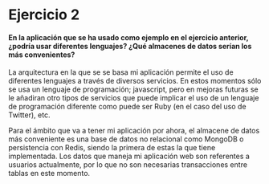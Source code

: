 # Ejercicio 2

#### En la aplicación que se ha usado como ejemplo en el ejercicio anterior, ¿podría usar diferentes lenguajes? ¿Qué almacenes de datos serían los más convenientes?

La arquitectura en la que se se basa mi aplicación permite el uso de diferentes lenguajes a través de diversos servicios. En estos momentos sólo se usa un lenguaje de programación; javascript, pero en mejoras futuras se le añadiran otro tipos de servicios que puede implicar el uso de un lenguaje de programación diferente como puede ser Ruby (en el caso del uso de Twitter), etc.  

Para el ámbito que va a tener mi aplicación por ahora, el almacene de datos más conveniente es una base de datos no relacional como MongoDB o persistencia con Redis, siendo la primera de estas la que tiene implementada. Los datos que maneja mi aplicación web son referentes a usuarios actualmente, por lo que no son necesarias transacciones entre tablas en este momento.